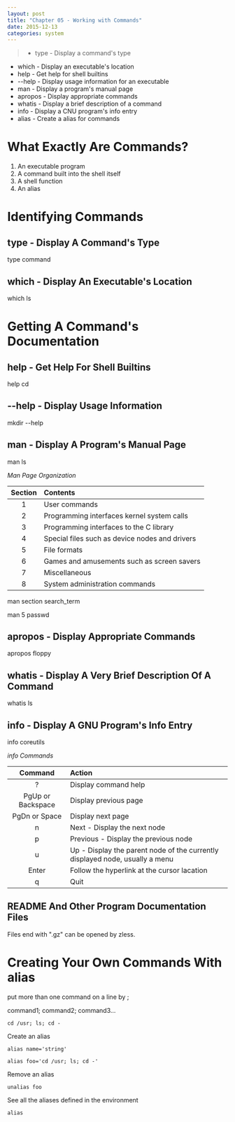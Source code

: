 ```yaml
---
layout: post
title: "Chapter 05 - Working with Commands"
date: 2015-12-13
categories: system
---
```


>* type - Display a command's type
* which - Display an executable's location
* help - Get help for shell builtins
* --help - Display usage information for an executable
* man - Display a program's manual page
* apropos - Display appropriate commands
* whatis - Display a brief description of a command
* info - Display a CNU program's info entry
* alias - Create a alias for commands

# What Exactly Are Commands?

1. An executable program
2. A command built into the shell itself
3. A shell function
4. An alias

# Identifying Commands

## type - Display A Command's Type

  type command

## which - Display An Executable's Location

  which ls

# Getting A Command's Documentation

## help - Get Help For Shell Builtins

  help cd

## --help - Display Usage Information

  mkdir --help

## man - Display A Program's Manual Page

  man ls

*Man Page Organization*

|Section|Contents|
|:-----:|:------|
|1|User commands|
|2|Programming interfaces kernel system calls|
|3|Programming interfaces to the C library|
|4|Special files such as device nodes and drivers|
|5|File formats|
|6|Games and amusements such as screen savers|
|7|Miscellaneous|
|8|System administration commands|

  man section search_term

  man 5 passwd

## apropos - Display Appropriate Commands

  apropos floppy

## whatis - Display A Very Brief Description Of A Command

  whatis ls

## info - Display A GNU Program's Info Entry

  info coreutils

*info Commands*

|Command|Action|
|:----:|:----|
|?|Display command help|
|PgUp or Backspace|Display previous page|
|PgDn or Space|Display next page|
|n|Next - Display the next node|
|p|Previous - Display the previous node|
|u|Up - Display the parent node of the currently displayed node, usually a menu|
|Enter|Follow the hyperlink at the cursor lacation|
|q|Quit|

## README And Other Program Documentation Files

Files end with ".gz" can be opened by zless.

# Creating Your Own Commands With alias

put more than one command on a line by ;

  command1; command2; command3...

`cd /usr; ls; cd -`

Create an alias

`alias name='string'`

`alias foo='cd /usr; ls; cd -'`

Remove an alias

`unalias foo`

See all the aliases defined in the environment

`alias`

